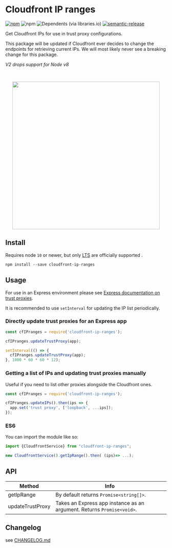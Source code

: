 # Cloudfront IP ranges

[![npm](https://img.shields.io/npm/v/cloudfront-ip-ranges.svg?style=flat-square)](https://www.npmjs.com/package/cloudfront-ip-ranges)
![npm](https://img.shields.io/npm/dm/cloudfront-ip-ranges.svg?style=flat-square)
![Dependents (via libraries.io)](https://img.shields.io/librariesio/dependents/npm/cloudfront-ip-ranges.svg?style=flat-square)
[![semantic-release](https://img.shields.io/badge/%20%20%F0%9F%93%A6%F0%9F%9A%80-semantic--release-e10079.svg)](https://github.com/semantic-release/semantic-release)

Get Cloudfront IPs for use in trust proxy configurations.

This package will be updated if Cloudfront ever decides to change the endpoints for retrieving current IPs. We will most likely never see a breaking change for this package.

_V2 drops support for Node v8_

<br>
<p align="center">
  <img width="460" src="https://github.com/nhammond101/cloudfront-ip-ranges/raw/main/README-image.png?raw=true">
</p>

## Install

Requires node `10` or newer, but only [LTS](https://nodejs.org/en/about/releases/) are officially supported .

```shell
npm install --save cloudfront-ip-ranges
```

## Usage

For use in an Express environment please see [Express documentation on trust proxies](https://expressjs.com/en/guide/behind-proxies.html).

It is recommended to use `setInterval` for updating the IP list periodically.

### Directly update trust proxies for an Express app

```javascript
const cfIPranges = require('cloudfront-ip-ranges');

cfIPranges.updateTrustProxy(app);

setInterval(() => {
  cfIPranges.updateTrustProxy(app);
}, 1000 * 60 * 60 * 12);
```

### Getting a list of IPs and updating trust proxies manually

Useful if you need to list other proxies alongside the Cloudfront ones.

```javascript
const cfIPranges = require('cloudfront-ip-ranges');

cfIPranges.updateIPs().then(ips => {
  app.set('trust proxy', ['loopback', ...ips]);
});
```

### ES6

You can import the module like so:

```javascript
import {CloudfrontService} from "cloudfront-ip-ranges";

new CloudfrontService().getIpRange().then( (ips)=> ...);
```

## API

| Method           | Info                                                                   |
| ---------------- | ---------------------------------------------------------------------- |
| getIpRange       | By default returns `Promise<string[]>`.                                |
| updateTrustProxy | Takes an Express app instance as an argument. Returns `Promise<void>`. |

## Changelog

see [CHANGELOG.md](./CHANGELOG.md)
